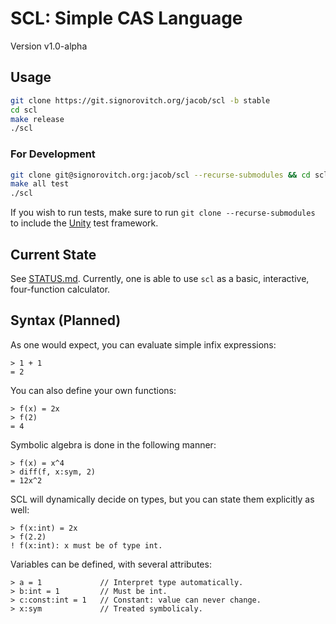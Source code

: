 # SCL: Simple CAS Language

Version v1.0-alpha

## Usage

```bash
git clone https://git.signorovitch.org/jacob/scl -b stable
cd scl
make release
./scl
```

### For Development

```bash
git clone git@signorovitch.org:jacob/scl --recurse-submodules && cd scl
make all test
./scl
```

If you wish to run tests, make sure to run `git clone --recurse-submodules` to
include the [Unity](https://github.com/ThrowTheSwitch/Unity) test framework.

## Current State

See [STATUS.md](STATUS.md). Currently, one is able to use `scl` as a basic,
interactive, four-function calculator.

## Syntax (Planned)

As one would expect, you can evaluate simple infix expressions:

```scl
> 1 + 1
= 2
```

You can also define your own functions:

```scl
> f(x) = 2x
> f(2)
= 4
```

Symbolic algebra is done in the following manner:

```scl
> f(x) = x^4
> diff(f, x:sym, 2)
= 12x^2
```

SCL will dynamically decide on types, but you can state them explicitly as
well:

```scl
> f(x:int) = 2x
> f(2.2)
! f(x:int): x must be of type int.
```

Variables can be defined, with several attributes:

```scl
> a = 1             // Interpret type automatically.
> b:int = 1         // Must be int.
> c:const:int = 1   // Constant: value can never change.
> x:sym             // Treated symbolicaly.
```
